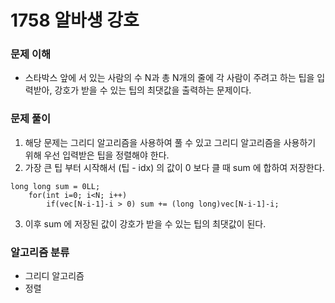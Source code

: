 # 1758 알바생 강호

### 문제 이해
* 스타박스 앞에 서 있는 사람의 수 N과 총 N개의 줄에 각 사람이 주려고 하는 팁을 입력받아, 강호가 받을 수 있는 팁의 최댓값을 출력하는 문제이다.

### 문제 풀이
1. 해당 문제는 그리디 알고리즘을 사용하여 풀 수 있고 그리디 알고리즘을 사용하기 위해 우선 입력받은 팁을 정렬해야 한다.
2. 가장 큰 팁 부터 시작해서 (팁 - idx) 의 값이 0 보다 클 때 sum 에 합하여 저장한다.
```
long long sum = 0LL;
	for(int i=0; i<N; i++)
		if(vec[N-i-1]-i > 0) sum += (long long)vec[N-i-1]-i;
```
3. 이후 sum 에 저장된 값이 강호가 받을 수 있는 팁의 최댓값이 된다.

### 알고리즘 분류
* 그리디 알고리즘
* 정렬
